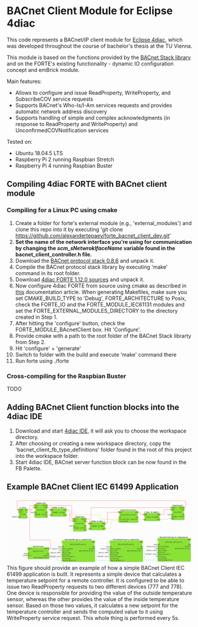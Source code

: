 # BACnet Client Module for Eclipse 4diac

This code represents a BACnet/IP client module for [Eclipse 4diac](https://www.eclipse.org/4diac/), which was developed throughout the course of bachelor's thesis at the TU Vienna.

This module is based on the functions provided by the [BACnet Stack library](http://bacnet.sourceforge.net/) and on the FORTE's existing functionality - dynamic IO configuration concept and emBrick module.

Main features:
+ Allows to configure and issue ReadProperty, WriteProperty, and SubscribeCOV service requests
+ Supports BACnet's Who-Is/I-Am services requests and provides automatic network address discovery
+ Supports handling of simple and complex acknowledgments (in response to ReadProperty and WriteProperty) and UnconfirmedCOVNotification services

Tested on:
+ Ubuntu 18.04.5 LTS
+ Raspberry Pi 2 running Raspbian Stretch
+ Raspberry Pi 4 running Raspbian Buster

## Compiling 4diac FORTE with BACnet client module 
### Compiling for a Linux PC using cmake
1. Create a folder for forte's external module (e.g., 'external_modules') and clone this repo into it by executing 'git clone https://github.com/alexandertepaev/forte_bacnet_client_dev.git'
2. **Set the name of the network interface you're using for communication by changing the *scm_sNetwrokIfaceName* variable found in the bacnet_client_controller.h file.**
3. Download the [BACnet protocol stack 0.8.6](https://sourceforge.net/projects/bacnet/files/bacnet-stack/bacnet-stack-0.8.6/) and unpack it.
4. Compile the BACnet protocol stack library by executing 'make' command in its root folder.
5. Download [4diac FORTE 1.12.0 sources](https://www.eclipse.org/downloads/download.php?file=/4diac/releases/1.12/forte/forte-incubation_1.12.0.zip) and unpack it.
6. Now configure 4diac FORTE from source using cmake as described in [this](https://www.eclipse.org/4diac/en_help.php?helppage=html/installation/install.html) documentation article. When generating Makefiles, make sure you set CMAKE_BUILD_TYPE to 'Debug', FORTE_ARCHITECTURE to Posix, check the FORTE_IO and the FORTE_MODULE_IEC61131 modules and set the FORTE_EXTERNAL_MODULES_DIRECTORY to the directory created in Step 1.
7. After hitting the 'configure' button, check the FORTE_MODULE_BAcnetClient box. Hit 'Configure'.
8. Provide cmake with a path to the root folder of the BACnet Stack librarty from Step 2.
9. Hit 'configure' + 'generate'
10. Switch to folder with the build and execute 'make' command there
11. Run forte using ./forte

### Cross-compiling for the Raspbian Buster

TODO

## Adding BACnet Client function blocks into the 4diac IDE
1. Download and start [4diac IDE](https://www.eclipse.org/4diac/en_dow.php), it will ask you to choose the workspace directory.
2. After choosing or creating a new workspace directory, copy the 'bacnet_client_fb_type_definitions' folder found in the root of this project into the workspace folder.
3. Start 4diac IDE, BACnet server function block can be now found in the FB Palette. 

## Example BACnet Client IEC 61499 Application
![Example Client application for calculating temperature setpoint](./misc/client_app_readme.png)
This figure should provide an example of how a simple BACnet Client IEC 61499 application is built. It represents a simple device that calculates a temperature setpoint for a remote controller. It is configured to be able to issue two ReadProperty requests to two different devices (777 and 778). One device is responsible for providing the value of the outside temperature sensor, whereas the other provides the value of the inside temperature sensor. Based on those two values, it calculates a new setpoint for the temperature controller and sends the computed value to it using WriteProperty service request. This whole thing is performed every 5s.



